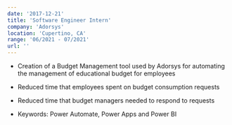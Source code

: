```yaml
---
date: '2017-12-21'
title: 'Software Engineer Intern'
company: 'Adorsys'
location: 'Cupertino, CA'
range: '06/2021 - 07/2021'
url: ''
---
```


- Creation of a Budget Management tool used by Adorsys for automating the management of educational budget for employees

- Reduced time that employees spent on budget consumption requests

- Reduced time that budget managers needed to respond to requests

- Keywords: Power Automate, Power Apps and Power BI
